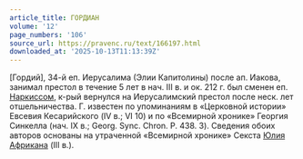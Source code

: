 ```yaml
---
article_title: ГОРДИАН
volume: '12'
page_numbers: '106'
source_url: https://pravenc.ru/text/166197.html
downloaded_at: '2025-10-13T11:13:39Z'
---
```


[Гордий], 34-й еп. Иерусалима (Элии Капитолины) после ап. Иакова, занимал престол в течение 5 лет в нач. III в. и ок. 212 г. был сменен еп. [Наркиссом](https://pravenc.ru/text/Наркиссом.html), к-рый вернулся на Иерусалимский престол после неск. лет отшельничества. Г. известен по упоминаниям в «Церковной истории» Евсевия Кесарийского (IV в.; VI 10) и по «Всемирной хронике» Георгия Синкелла (нач. IX в.; Georg. Sync. Chron. P. 438. 3). Сведения обоих авторов основаны на утраченной «Всемирной хронике» Секста [Юлия Африкана](<https://pravenc.ru/text/Юлий Африкан.html>) (III в.).

